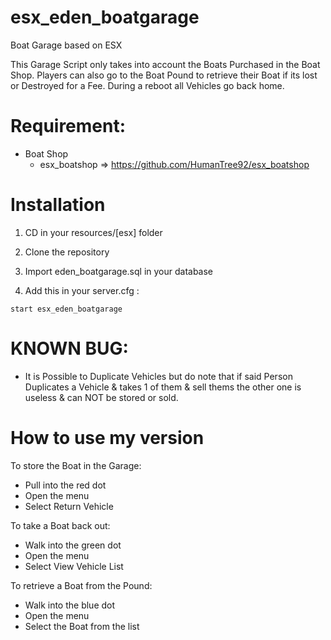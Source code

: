 # esx_eden_boatgarage
Boat Garage based on ESX

This Garage Script only takes into account the Boats Purchased in the Boat Shop. Players can also go to the Boat Pound to retrieve their Boat if its lost or Destroyed for a Fee. During a reboot all Vehicles go back home.

# Requirement:

* Boat Shop
  * esx_boatshop => https://github.com/HumanTree92/esx_boatshop

# Installation

1) CD in your resources/[esx] folder
2) Clone the repository
3) Import eden_boatgarage.sql in your database

4) Add this in your server.cfg :

```
start esx_eden_boatgarage
```

# KNOWN BUG:

- It is Possible to Duplicate Vehicles but do note that if said Person Duplicates a Vehicle & takes 1 of them & sell thems the other one is useless & can NOT be stored or sold.

# How to use my version
To store the Boat in the Garage:
- Pull into the red dot
- Open the menu
- Select Return Vehicle

To take a Boat back out:
- Walk into the green dot
- Open the menu
- Select View Vehicle List

To retrieve a Boat from the Pound:
- Walk into the blue dot
- Open the menu
- Select the Boat from the list
